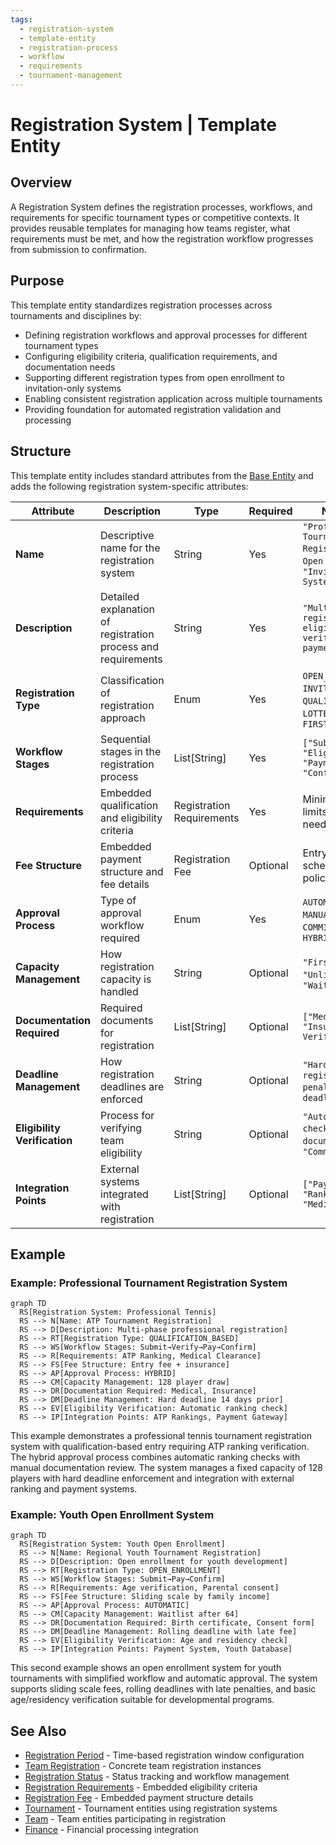 ```yaml
---
tags:
  - registration-system
  - template-entity
  - registration-process
  - workflow
  - requirements
  - tournament-management
---
```


# Registration System | Template Entity

## Overview

A Registration System defines the registration processes, workflows, and requirements for specific tournament types
or competitive contexts. It provides reusable templates for managing how teams register, what requirements must be
met, and how the registration workflow progresses from submission to confirmation.

## Purpose

This template entity standardizes registration processes across tournaments and disciplines by:

- Defining registration workflows and approval processes for different tournament types
- Configuring eligibility criteria, qualification requirements, and documentation needs
- Supporting different registration types from open enrollment to invitation-only systems
- Enabling consistent registration application across multiple tournaments
- Providing foundation for automated registration validation and processing

## Structure

This template entity includes standard attributes from the [Base Entity](../foundation/base_entity.md)
and adds the following registration system-specific attributes:

| Attribute | Description | Type | Required | Notes / Example |
|-----------|-------------|------|----------|-----------------|
| **Name** | Descriptive name for the registration system | String | Yes | `"Professional Tournament Registration"`, `"Youth Open Enrollment"`, `"Invitation Only System"` |
| **Description** | Detailed explanation of registration process and requirements | String | Yes | `"Multi-phase registration with eligibility verification and payment processing"` |
| **Registration Type** | Classification of registration approach | Enum | Yes | `OPEN_ENROLLMENT`, `INVITATION_ONLY`, `QUALIFICATION_BASED`, `LOTTERY_SYSTEM`, `FIRST_COME_FIRST_SERVED` |
| **Workflow Stages** | Sequential stages in the registration process | List[String] | Yes | `["Submission", "Eligibility Check", "Payment", "Confirmation"]` |
| **Requirements** | Embedded qualification and eligibility criteria | Registration Requirements | Yes | Minimum ranking, age limits, documentation needs |
| **Fee Structure** | Embedded payment structure and fee details | Registration Fee | Optional | Entry fees, payment schedules, refund policies |
| **Approval Process** | Type of approval workflow required | Enum | Yes | `AUTOMATIC`, `MANUAL_REVIEW`, `COMMITTEE_APPROVAL`, `HYBRID` |
| **Capacity Management** | How registration capacity is handled | String | Optional | `"First 64 teams"`, `"Unlimited capacity"`, `"Waitlist after 32"` |
| **Documentation Required** | Required documents for registration | List[String] | Optional | `["Medical Certificate", "Insurance Proof", "Age Verification"]` |
| **Deadline Management** | How registration deadlines are enforced | String | Optional | `"Hard deadline"`, `"Late registration with penalty"`, `"Rolling deadline"` |
| **Eligibility Verification** | Process for verifying team eligibility | String | Optional | `"Automatic ranking check"`, `"Manual document review"`, `"Committee assessment"` |
| **Integration Points** | External systems integrated with registration | List[String] | Optional | `["Payment Gateway", "Ranking System", "Medical Database"]` |

## Example

### Example: Professional Tournament Registration System

```mermaid
graph TD
  RS[Registration System: Professional Tennis]
  RS --> N[Name: ATP Tournament Registration]
  RS --> D[Description: Multi-phase professional registration]
  RS --> RT[Registration Type: QUALIFICATION_BASED]
  RS --> WS[Workflow Stages: Submit→Verify→Pay→Confirm]
  RS --> R[Requirements: ATP Ranking, Medical Clearance]
  RS --> FS[Fee Structure: Entry fee + insurance]
  RS --> AP[Approval Process: HYBRID]
  RS --> CM[Capacity Management: 128 player draw]
  RS --> DR[Documentation Required: Medical, Insurance]
  RS --> DM[Deadline Management: Hard deadline 14 days prior]
  RS --> EV[Eligibility Verification: Automatic ranking check]
  RS --> IP[Integration Points: ATP Rankings, Payment Gateway]
```

This example demonstrates a professional tennis tournament registration system with qualification-based entry
requiring ATP ranking verification. The hybrid approval process combines automatic ranking checks with manual
documentation review. The system manages a fixed capacity of 128 players with hard deadline enforcement and
integration with external ranking and payment systems.

### Example: Youth Open Enrollment System

```mermaid
graph TD
  RS[Registration System: Youth Open Enrollment]
  RS --> N[Name: Regional Youth Tournament Registration]
  RS --> D[Description: Open enrollment for youth development]
  RS --> RT[Registration Type: OPEN_ENROLLMENT]
  RS --> WS[Workflow Stages: Submit→Pay→Confirm]
  RS --> R[Requirements: Age verification, Parental consent]
  RS --> FS[Fee Structure: Sliding scale by family income]
  RS --> AP[Approval Process: AUTOMATIC]
  RS --> CM[Capacity Management: Waitlist after 64]
  RS --> DR[Documentation Required: Birth certificate, Consent form]
  RS --> DM[Deadline Management: Rolling deadline with late fee]
  RS --> EV[Eligibility Verification: Age and residency check]
  RS --> IP[Integration Points: Payment System, Youth Database]
```

This second example shows an open enrollment system for youth tournaments with simplified workflow and automatic
approval. The system supports sliding scale fees, rolling deadlines with late penalties, and basic age/residency
verification suitable for developmental programs.

## See Also

- [Registration Period](./period.md) - Time-based registration window configuration
- [Team Registration](./team.md) - Concrete team registration instances
- [Registration Status](./status.md) - Status tracking and workflow management
- [Registration Requirements](./requirements.md) - Embedded eligibility criteria
- [Registration Fee](./fee.md) - Embedded payment structure details
- [Tournament](../tournament/tournament.md) - Tournament entities using registration systems
- [Team](../team/team.md) - Team entities participating in registration
- [Finance](../finance/README.md) - Financial processing integration
